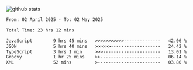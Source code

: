 
![github stats](https://github-readme-stats.vercel.app/api?username=realmahd1&show_icons=true&theme=codeSTACKr&hide_rank=true&count_private=true)

<!--START_SECTION:waka-->

```txt
From: 02 April 2025 - To: 02 May 2025

Total Time: 23 hrs 12 mins

JavaScript        9 hrs 45 mins   >>>>>>>>>>>--------------   42.06 %
JSON              5 hrs 40 mins   >>>>>>-------------------   24.42 %
TypeScript        3 hrs 1 min     >>>----------------------   13.01 %
Groovy            1 hr 25 mins    >>-----------------------   06.14 %
XML               52 mins         >------------------------   03.80 %
```

<!--END_SECTION:waka-->
